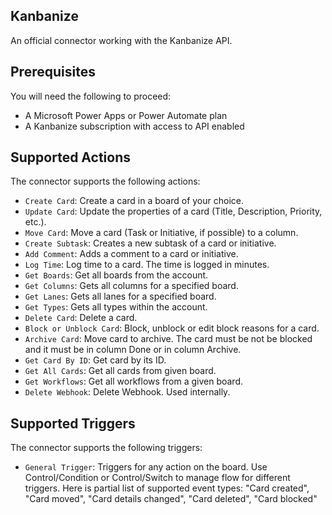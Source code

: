 
## Kanbanize
An official connector working with the Kanbanize API.

## Prerequisites
You will need the following to proceed:
* A Microsoft Power Apps or Power Automate plan
* A Kanbanize subscription with access to API enabled

## Supported Actions
The connector supports the following actions:
* `Create Card`: Create a card in a board of your choice.
* `Update Card`: Update the properties of a card (Title, Description, Priority, etc.).
* `Move Card`: Move a card (Task or Initiative, if possible) to a column.
* `Create Subtask`: Creates a new subtask of a card or initiative.
* `Add Comment`: Adds a comment to a card or initiative.
* `Log Time`: Log time to a card. The time is logged in minutes.
* `Get Boards`: Get all boards from the account.
* `Get Columns`: Gets all columns for a specified board.
* `Get Lanes`: Gets all lanes for a specified board.
* `Get Types`: Gets all types within the account.
* `Delete Card`: Delete a card.
* `Block or Unblock Card`: Block, unblock or edit block reasons for a card.
* `Archive Card`: Move card to archive. The card must be not be blocked and it must be in column Done or in column Archive.
* `Get Card By ID`: Get card by its ID.
* `Get All Cards`: Get all cards from given board.
* `Get Workflows`: Get all workflows from a given board.
* `Delete Webhook`: Delete Webhook. Used internally.

## Supported Triggers
The connector supports the following triggers:
* `General Trigger`: Triggers for any action on the board. Use Control/Condition or Control/Switch to manage flow for different triggers. Here is partial list of supported event types: 
"Card created", "Card moved", "Card details changed", "Card deleted", "Card blocked"
